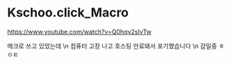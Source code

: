 # Kschoo.click_Macro

https://www.youtube.com/watch?v=Q0hqv2sIvTw

메크로 쓰고 있었는데 \n
컴퓨터 고장 나고 호스팅 만료돼서 포기했습니다 \n
감일중 ㅎㅇㅌ
